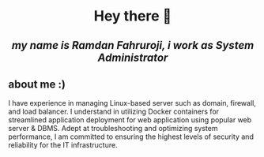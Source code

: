# **<p align="center">Hey there 👋</p>**

## _<p align="center">my name is Ramdan Fahruroji, i work as System Administrator</p>_
## about me :)

I have experience in managing Linux-based server such as domain, firewall, and load balancer. I understand in utilizing Docker containers for streamlined application deployment for web application using popular web server & DBMS. Adept at troubleshooting and optimizing system performance, I am committed to ensuring the highest levels of security and reliability for the IT infrastructure.
